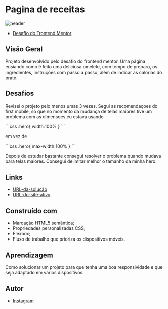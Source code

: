 # Pagina de receitas

<div>
<img align="center" scr="assets/capa-do-readme.png" alt="header">
</div>

- [Desafio do Frontend Mentor](https://www.frontendmentor.io)

## Visão Geral

Projeto desenvolvido pelo desafio do frontend mentor. Uma página ensiando como é feito uma deliciosa omelete, com tempo de preparo, os ingredientes, instruções com passo a passo, além de indicar as calorias do prato.

## Desafios

Revisei o projeto pelo menos umas 3 vezes. Segui as recomendaçoes do first mobile, só que no momento da mudança de telas maiores tive um problema com as dimensoes eu estava usando

´´´css
.hero{
    width:100%
}
´´´

em vez de

´´´css
.hero{
    max-width:100%
}
´´´

Depois de estudar bastante consegui resolver o problema quando mudava para telas maiores. Consegui delimitar melhor o tamanho da minha hero.

## Links
- [URL-da-solução](https://github.com/Denner-94/pagina-de-receitas)
- [URL-do-site-ativo](https://pagina-de-receitas-alpha.vercel.app/)

## Construído com

- Marcação HTML5 semântica;
- Propriedades personalizadas CSS;
- Flexbox;
- Fluxo de trabalho que prioriza os dispositivos móveis.

## Aprendizagem

Como solucionar um projeto para que tenha uma boa responsividade e que seja adaptado em varios dispositivos.

## Autor

- [Instagram](https://www.instagram.com/opretodenner/)

